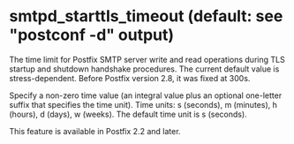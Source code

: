 # smtpd_starttls_timeout (default: see "postconf -d" output)
 The time limit for Postfix SMTP server write and read operations
during TLS startup and shutdown handshake procedures. The current
default value is stress-dependent. Before Postfix version 2.8, it
was fixed at 300s. 


 Specify a non-zero time value (an integral value plus an optional
one-letter suffix that specifies the time unit). Time units: s
(seconds), m (minutes), h (hours), d (days), w (weeks).
The default time unit is s (seconds). 


 This feature is available in Postfix 2.2 and later. 


